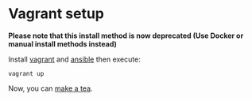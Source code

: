 # Vagrant setup

**Please note that this install method is now deprecated (Use Docker or manual install methods instead)**

Install [vagrant](https://www.vagrantup.com/) and [ansible](https://www.ansible.com/) then execute:

```
vagrant up
```

Now, you can [make a tea](https://wiki.laquadrature.net/TeaHouse).
